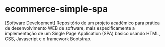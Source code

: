 # ecommerce-simple-spa
 [Software Development] Repositório de um projeto acadêmico para prática de desenvolvimento WEB de software, mais especificamente a implementação de um Single Page Application (SPA) básico usando HTML, CSS, Javascript e o framework Bootstrap.
